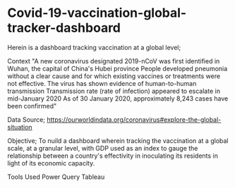# Covid-19-vaccination-global-tracker-dashboard
Herein is a dashboard tracking vaccination at a global level;

Context
"A new coronavirus designated 2019-nCoV was first identified in Wuhan, the capital of China's Hubei province
People developed pneumonia without a clear cause and for which existing vaccines or treatments were not effective.
The virus has shown evidence of human-to-human transmission
Transmission rate (rate of infection) appeared to escalate in mid-January 2020
As of 30 January 2020, approximately 8,243 cases have been confirmed"

Data Source; https://ourworldindata.org/coronavirus#explore-the-global-situation

Objective;
To nuild a dashboard wherein tracking the vaccination at a global scale, at a granular level, with GDP used as an index to gauge the relationship
between a country's effectivity in inoculating its residents in light of its economic capacity. 

Tools Used
Power Query
Tableau
